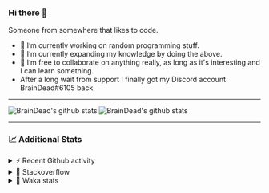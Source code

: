 ### Hi there 👋

Someone from somewhere that likes to code.

- 🔭 I’m currently working on random programming stuff.
- 🌱 I’m currently expanding my knowledge by doing the above.
- 👯 I’m free to collaborate on anything really, as long as it's interesting and I can learn something.
- After a long wait from support I finally got my Discord account BrainDead#6105 back
<hr>


<img alt="BrainDead's github stats" align="left" src="https://github-readme-stats.vercel.app/api?username=albertopoljak&count_private=true&show_icons=true&theme=radical&hide_border=true"/>
<img alt="BrainDead's github stats" align="left" src="https://github-readme-stats.vercel.app/api/top-langs/?username=albertopoljak&layout=compact&theme=radical&hide_border=true&card_width=250"/>
<br clear="left"/>

<hr>

### 📈 Additional Stats

<details>
  <summary>⚡ Recent Github activity</summary>
  <br/>

  <!--START_SECTION:activity-->
1. 🗣 Commented on [#64](https://github.com/HuyaneMatsu/hata/issues/64) in [HuyaneMatsu/hata](https://github.com/HuyaneMatsu/hata)
2. 💪 Opened PR [#64](https://github.com/HuyaneMatsu/hata/pull/64) in [HuyaneMatsu/hata](https://github.com/HuyaneMatsu/hata)
3. 🗣 Commented on [#158](https://github.com/Tortoise-Community/Tortoise-BOT/issues/158) in [Tortoise-Community/Tortoise-BOT](https://github.com/Tortoise-Community/Tortoise-BOT)
4. 🗣 Commented on [#32](https://github.com/albertopoljak/Licensy/issues/32) in [albertopoljak/Licensy](https://github.com/albertopoljak/Licensy)
5. ❗️ Closed issue [#31](https://github.com/albertopoljak/Licensy/issues/31) in [albertopoljak/Licensy](https://github.com/albertopoljak/Licensy)
  <!--END_SECTION:activity-->
</details>

<details>
  <summary>👀 Stackoverflow</summary>

  [![Omid Nikrah StackOverflow](https://github-readme-stackoverflow.vercel.app/?userID=11311072&theme=dark)](https://stackoverflow.com/users/11311072/braindead)

</details>

<details>
  <summary>🤖 Waka stats</summary>
  <br/>

  <!--START_SECTION:waka-->
![Profile Views](http://img.shields.io/badge/Profile%20Views-1-blue)

![Lines of code](https://img.shields.io/badge/From%20Hello%20World%20I%27ve%20Written-278519%20lines%20of%20code-blue)

**🐱 My Github Data** 

> 🏆 771 Contributions in the Year 2021
 > 
> 📦 148.8 kB Used in Github's Storage 
 > 
> 💼 Opted to Hire
 > 
> 📜 33 Public Repositories 
 > 
> 🔑 8 Private Repositories  
 > 
**I'm an Early 🐤** 

```text
🌞 Morning    172 commits    █████░░░░░░░░░░░░░░░░░░░░   22.25% 
🌆 Daytime    308 commits    ██████████░░░░░░░░░░░░░░░   39.84% 
🌃 Evening    201 commits    ██████░░░░░░░░░░░░░░░░░░░   26.0% 
🌙 Night      92 commits     ███░░░░░░░░░░░░░░░░░░░░░░   11.9%

```
📅 **I'm Most Productive on Tuesday** 

```text
Monday       121 commits    ████░░░░░░░░░░░░░░░░░░░░░   15.65% 
Tuesday      157 commits    █████░░░░░░░░░░░░░░░░░░░░   20.31% 
Wednesday    141 commits    ████░░░░░░░░░░░░░░░░░░░░░   18.24% 
Thursday     133 commits    ████░░░░░░░░░░░░░░░░░░░░░   17.21% 
Friday       83 commits     ██░░░░░░░░░░░░░░░░░░░░░░░   10.74% 
Saturday     60 commits     ██░░░░░░░░░░░░░░░░░░░░░░░   7.76% 
Sunday       78 commits     ██░░░░░░░░░░░░░░░░░░░░░░░   10.09%

```


📊 **This Week I Spent My Time On** 

```text
💬 Programming Languages: 
Python                   20 hrs 9 mins       █████████████████░░░░░░░░   68.63% 
XML                      6 hrs 58 mins       ██████░░░░░░░░░░░░░░░░░░░   23.77% 
textmate                 51 mins             ░░░░░░░░░░░░░░░░░░░░░░░░░   2.91% 
CSV file                 37 mins             ░░░░░░░░░░░░░░░░░░░░░░░░░   2.16% 
Markdown                 22 mins             ░░░░░░░░░░░░░░░░░░░░░░░░░   1.3%

🐱‍💻 Projects: 
odoo_14                  29 hrs 3 mins       ████████████████████████░   98.94% 
hata                     15 mins             ░░░░░░░░░░░░░░░░░░░░░░░░░   0.85% 
culjak                   2 mins              ░░░░░░░░░░░░░░░░░░░░░░░░░   0.16% 
glovia_custom_addons     0 secs              ░░░░░░░░░░░░░░░░░░░░░░░░░   0.04%

💻 Operating System: 
Linux                    29 hrs 22 mins      █████████████████████████   100.0%

```

**I Mostly Code in Python** 

```text
Python                   29 repos            ███████████████████░░░░░░   78.38% 
Java                     4 repos             ██░░░░░░░░░░░░░░░░░░░░░░░   10.81% 
HTML                     2 repos             █░░░░░░░░░░░░░░░░░░░░░░░░   5.41% 
TypeScript               1 repo              ░░░░░░░░░░░░░░░░░░░░░░░░░   2.7% 
JavaScript               1 repo              ░░░░░░░░░░░░░░░░░░░░░░░░░   2.7%

```



 Last Updated on 19/12/2021
<!--END_SECTION:waka-->
</details>

